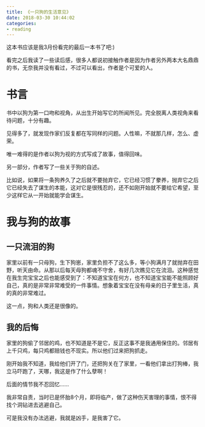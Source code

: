 ```yaml
---
title: 《一只狗的生活意见》
date: 2018-03-30 10:44:02
categories: 
- reading
---
```


这本书应该是我3月份看完的最后一本书了吧:)

看完之后我读了一些读后感，很多人都说初接触作者是因为作者另外两本大名鼎鼎的书，无奈我并没有看过，不过可以看出，作者是个可爱的人。

# 书言


书中以狗为第一口吻和视角，从出生开始写它的所闻所见。完全脱离人类视角来看待问题，十分有趣。

见得多了，就发现作家们反复都在写同样的问题。人性嘛，不就那几样，怎么、虚荣。

唯一难得的是作者以狗为视的方式写成了故事，值得回味。


另一部分，作者写了一些关于狗的自述。

比如说，如果将一条狗养久了之后就不要抛弃它，它已经习惯了豢养，抛弃它之后它已经失去了谋生的本能，这对它是很残忍的，还不如刚开始就不要给它希望，至少这样它从一开始就能学会谋生。

# 我与狗的故事

## 一只流泪的狗

家里以前有一只母狗，生下狗崽，家里负担不了这么多，等小狗满月了就抛弃在田野，听天由命。从那以后每天母狗都魂不守舍，有好几次瞧见它在流泪。这种感觉在我生完宝宝之后也能感受到了：不知道宝宝在何方，也不知道宝宝能不能照顾好自己，真的是非常非常难受的一件事情。想象着宝宝在没有母亲的日子里生活，真的真的非常难过。

这一点，狗和人类还是很像的。

## 我的后悔

家里的狗偷了邻居的鸡，也不知道是不是它，反正这事不是我通用保住的。邻居有上千只鸡，每只鸡都赔钱也不现实。所以他们过来把狗抓走。

刚开始我不知道，我给他们开了门，还把狗关在了家里，一看他们拿出打狗棒，我立马吓跑了，天哪，我这是作了什么孽啊！

后面的情节我不忍回忆……

我非常自责，当时已是怀胎8个月，即将临产，做了这种伤天害理的事情，恨不得找个洞钻进去逃避自己。

可是我没有办法逃避，我就是凶手，是我害了它。

